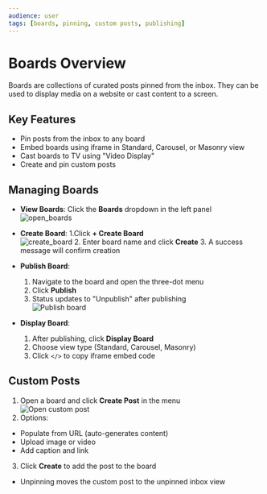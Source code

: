 ```yaml
---
audience: user
tags: [boards, pinning, custom posts, publishing]
---
```


# Boards Overview

Boards are collections of curated posts pinned from the inbox. They can be used to display media on a website or cast content to a screen.

## Key Features

- Pin posts from the inbox to any board
- Embed boards using iframe in Standard, Carousel, or Masonry view
- Cast boards to TV using "Video Display"
- Create and pin custom posts

## Managing Boards

- **View Boards**: Click the **Boards** dropdown in the left panel  
  ![open_boards](https://github.com/user-attachments/assets/0fc519f6-27be-4c1b-8f13-bba2121894f3)

- **Create Board**:
  1.Click **+ Create Board**  
    ![create_board](https://github.com/user-attachments/assets/6eb269cc-d1dd-4e77-b782-1c640a961bc5)
  2. Enter board name and click **Create**
  3. A success message will confirm creation

- **Publish Board**:
  1. Navigate to the board and open the three-dot menu
  2. Click **Publish**
  3. Status updates to "Unpublish" after publishing  
    ![Publish board](https://github.com/user-attachments/assets/035cce4a-2dc3-4d97-b98b-b1bd6e17b68e)

- **Display Board**:
  1. After publishing, click **Display Board**
  2. Choose view type (Standard, Carousel, Masonry)
  3. Click `</>` to copy iframe embed code

## Custom Posts

1. Open a board and click **Create Post** in the menu  
  ![Open custom post](https://github.com/user-attachments/assets/66cbfd13-3468-496d-9a80-957f543c0cd8)
2. Options:
  - Populate from URL (auto-generates content)
  - Upload image or video
  - Add caption and link
3. Click **Create** to add the post to the board
- Unpinning moves the custom post to the unpinned inbox view
